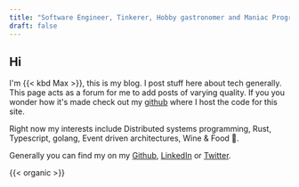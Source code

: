 ```yaml
---
title: "Software Engineer, Tinkerer, Hobby gastronomer and Maniac Programmer"
draft: false
---
```


## Hi

I'm {{< kbd Max >}}, this is my blog. I post stuff here about tech generally. This page acts as a forum for me to add posts of varying quality. If you you wonder how it's made check out my [github](https://github.com/redsuperbat/me) where I host the code for this site. 

Right now my interests include Distributed systems programming, Rust, Typescript, golang, Event driven architectures, Wine & Food 🍷.

Generally you can find my on my [Github](https://github.com/redsuperbat/me), [LinkedIn](https://www.linkedin.com/in/max-netterberg/) or [Twitter](https://twitter.com/netterbergmax).

{{< organic >}}